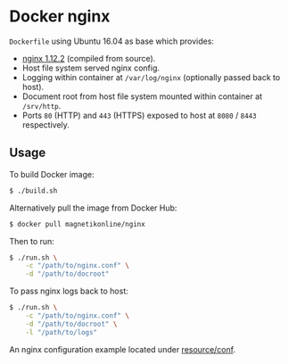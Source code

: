 # Docker nginx
`Dockerfile` using Ubuntu 16.04 as base which provides:
- [nginx 1.12.2](https://nginx.org/en/CHANGES-1.12) (compiled from source).
- Host file system served nginx config.
- Logging within container at `/var/log/nginx` (optionally passed back to host).
- Document root from host file system mounted within container at `/srv/http`.
- Ports `80` (HTTP) and `443` (HTTPS) exposed to host at `8080` / `8443` respectively.

## Usage
To build Docker image:

```sh
$ ./build.sh
```

Alternatively pull the image from Docker Hub:

```sh
$ docker pull magnetikonline/nginx
```

Then to run:

```sh
$ ./run.sh \
	-c "/path/to/nginx.conf" \
	-d "/path/to/docroot"
```

To pass nginx logs back to host:

```sh
$ ./run.sh \
	-c "/path/to/nginx.conf" \
	-d "/path/to/docroot" \
	-l "/path/to/logs"
```

An nginx configuration example located under [resource/conf](resource/conf).
